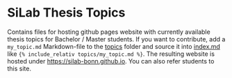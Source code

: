 # SiLab Thesis Topics

Contains files for hosting github pages website with currently available thesis topics for Bachelor / Master students. 
If you want to contribute, add a `my_topic.md` Markdown-file to the [topics](topics/) folder and source it into [index.md](index.md) like `{% include_relativ topics/my_topic.md %}`.
The resulting website is hosted under <https://silab-bonn.github.io>. You can also refer students to this site.

